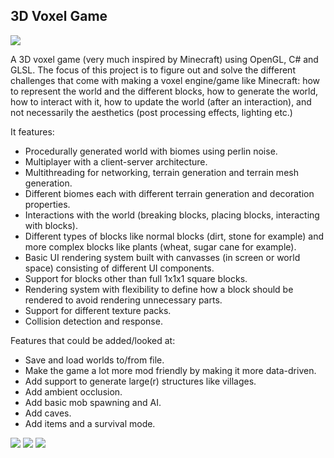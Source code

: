 ## 3D Voxel Game

![](Images/demo3.gif)

A 3D voxel game (very much inspired by Minecraft) using OpenGL, C# and GLSL. 
The focus of this project is to figure out and solve the different challenges that come with making a voxel engine/game like Minecraft: how to represent the world and the different blocks, how to generate the world, how to interact with it, how to update the world (after an interaction), and not necessarily the aesthetics (post processing effects, lighting etc.)

It features:
- Procedurally generated world with biomes using perlin noise.
- Multiplayer with a client-server architecture.
- Multithreading for networking, terrain generation and terrain mesh generation.
- Different biomes each with different terrain generation and decoration properties.
- Interactions with the world (breaking blocks, placing blocks, interacting with blocks).
- Different types of blocks like normal blocks (dirt, stone for example) and more complex blocks like plants (wheat, sugar cane for example).
- Basic UI rendering system built with canvasses (in screen or world space) consisting of different UI components. 
- Support for blocks other than full 1x1x1 square blocks.
- Rendering system with flexibility to define how a block should be rendered to avoid rendering unnecessary parts.
- Support for different texture packs.
- Collision detection and response.

Features that could be added/looked at:
- Save and load worlds to/from file.
- Make the game a lot more mod friendly by making it more data-driven.
- Add support to generate large(r) structures like villages.
- Add ambient occlusion.
- Add basic mob spawning and AI.
- Add caves.
- Add items and a survival mode.

![](Images/demo1.gif)
![](Images/demo2.gif)
![](Images/demo4.gif)
